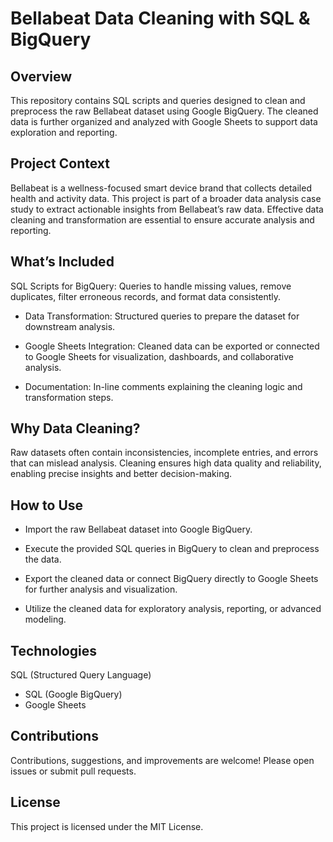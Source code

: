 # Bellabeat Data Cleaning with SQL & BigQuery
## Overview
This repository contains SQL scripts and queries designed to clean and preprocess the raw Bellabeat dataset using Google BigQuery. The cleaned data is further organized and analyzed with Google Sheets to support data exploration and reporting.

## Project Context
Bellabeat is a wellness-focused smart device brand that collects detailed health and activity data. This project is part of a broader data analysis case study to extract actionable insights from Bellabeat’s raw data. Effective data cleaning and transformation are essential to ensure accurate analysis and reporting.

## What’s Included
SQL Scripts for BigQuery: Queries to handle missing values, remove duplicates, filter erroneous records, and format data consistently.

- Data Transformation: Structured queries to prepare the dataset for downstream analysis.

- Google Sheets Integration: Cleaned data can be exported or connected to Google Sheets for visualization, dashboards, and collaborative analysis.

- Documentation: In-line comments explaining the cleaning logic and transformation steps.

## Why Data Cleaning?
Raw datasets often contain inconsistencies, incomplete entries, and errors that can mislead analysis. Cleaning ensures high data quality and reliability, enabling precise insights and better decision-making.

## How to Use
- Import the raw Bellabeat dataset into Google BigQuery.

- Execute the provided SQL queries in BigQuery to clean and preprocess the data.

- Export the cleaned data or connect BigQuery directly to Google Sheets for further analysis and visualization.

- Utilize the cleaned data for exploratory analysis, reporting, or advanced modeling.

## Technologies
SQL (Structured Query Language)

- SQL (Google BigQuery)
- Google Sheets

## Contributions
Contributions, suggestions, and improvements are welcome! Please open issues or submit pull requests.

## License
This project is licensed under the MIT License.
